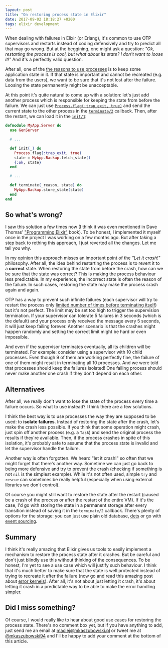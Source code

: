 ```yaml
---
layout: post
title: "On restoring process state in Elixir"
date: 2017-09-02 18:18:27 +0200
tags: elixir development
---
```


When dealing with failures in Elixir (or Erlang), it's common to use OTP supervisors and restarts
instead of coding defensively and try to predict all that may go wrong.
But at the beggining, one might ask a question: *"Ok, restarting the process is cool,
but what about its state? I don't want to loose it!"* And it's a perfectly
valid question.

After all, one of the
[the reasons to use processes](https://medium.com/elixirlabs/when-to-use-processes-in-elixir-18287da73d47)
is to keep some application state in it. If that state is important and cannot
be recreated (e.g. data from the users), we want to be sure that it's not lost
after the failure. Loosing the state permanently might be unacceptable.


At this point it's quite natural to come up with a solution: let's just add
another process which is responsible for keeping the state from before the failure.
We can just use [`Process.flag(:trap_exit, true)`](https://hexdocs.pm/elixir/Process.html#flag/2)
and send the current state to the other process in the [`terminate/2`](https://hexdocs.pm/elixir/GenServer.html#c:terminate/2) callback.
Then, after the restart, we can load it in the [`init/1`](https://hexdocs.pm/elixir/GenServer.html#c:init/1):


```elixir
defmodule MyApp.Server do
  use GenServer

  # ...

  def init(_) do
    Process.flag(:trap_exit, true)
    state = MyApp.Backup.fetch_state()
    {:ok, state}
  end

  # ...

  def terminate(_reason, state) do
    MyApp.Backup.store_state(state)
  end
end
```

## So what's wrong?

I saw this solution a few times now (I think it was even mentioned in Dave Thomas'
["Programming Elixir"](https://pragprog.com/book/elixir/programming-elixir) book).
To be honest, I implemented it myself once in the project
I was working on a few months ago. But after taking a step back to rething this
approach, I just reverted all the changes. Let me tell you why.


In my opinion this approach misses an important point of the *"Let it
crash!"* philosophy. After all, the idea behind restarting the process is to
revert it to a **correct** state. When restoring the state from before the
crash, how can we be sure that the state was correct? This is making the process
behaviour less predictable. In my experience, the incorrect state is often
the reason of the failure. In such cases, restoring the
state may make the process crash again and again.

OTP has a way to prevent such infinite failures (each supervisor will try
to restart the process only [limited number of times before terminating itself](https://hexdocs.pm/elixir/Supervisor.Spec.html#supervise/2))
but it's not perfect. The limit may be set too high to trigger the supervision
termination. If your supervisor
can tolerate 5 failures in 3 seconds (which is the default) and your process
only received the message every 5 seconds, it will just keep failing forever.
Another scenario is that the crashes might happen randomly and setting the correct
limit might be hard or even impossible.

And even if the supervisor terminates eventually, all its children will be
terminated. For example: consider using a supervisor with
10 child processes. Even though 9 of them are working perfectly fine, the failure of
one of them might result in terminating all 10 processes. And we were told that
processes should keep the failures isolated! One failing process should never
make another one crash if they don't depend on each other.

## Alternatives

After all, we really don't want to lose the state of
the process every time a failure occurs. So what to use instead? I think there are a few solutions.

I think the best way is to use processes the way they are supposed to be used:
to **isolate failures**. Instead of restoring the state after the crash, let's
make the crash less possible. If you think that some operation might crash, just
spin off another process (e.g. a `Task`) and send the original process the
results if they're available. Then, if the process crashes in spite of this isolation, it's probably
safe to assume that the process state is invalid and let the supervisor handle the failure.

Another way is often forgotten. We heard "let it crash!" so often that we might
forget that there's another way. Sometime we can just go back to being more defensive
and try to prevent the crash (checking if something is not `nil` is the simplest example).
While it's not often used, simple `try` and `rescue` can sometimes be really helpful
(especially when using external libraries we don't control).

Of course you might still want to restore the state after the restart
(caused be a crash of the process or after the restart of the entire VM). If it's the case,
I'd go with storing the state in a permanent storage after every transition
instead of saving it in the `terminate/2` callback. There's plenty of options for the storage:
you can just use plain old database, [dets](http://erlang.org/doc/man/dets.html)
or go with [event sourcing](https://martinfowler.com/eaaDev/EventSourcing.html).

## Summary

I think it's really amazing that Elixir gives us tools to easily implement a mechanism to
restore the process state after it crashes. But be careful and don't just blindly use this
without thinking of the consequences. To be honest, I'm yet to see
a use case which will justify such behaviour. I think that it's much better to make sure
that the state is well protected instead of trying to recreate it after the failure
(now go and read this amazing post about [error kernels](https://medium.com/@jlouis666/error-kernels-9ad991200abd)).
After all, it's not about just letting it crash, it's about letting it crash
in a predictable way to be able to make the error handling simpler.

## Did I miss something?

Of course, I would really like to hear about good use cases for restoring the process state.
There's no comment box yet, but if you have anything to add, just send me an email
at [maciej@mkaszubowski.pl](mailto:maciej@mkaszubowski.pl) or tweet me at [@mkaszubowski94](https://twitter.com/mkaszubowski94)
and I'll be happy to add your comment at the
bottom of this article.
